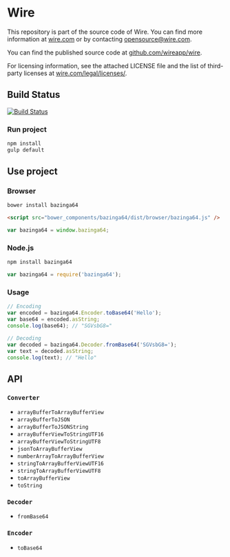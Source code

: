 # Wire

This repository is part of the source code of Wire. You can find more information at [wire.com](https://wire.com) or by contacting opensource@wire.com.

You can find the published source code at [github.com/wireapp/wire](https://github.com/wireapp/wire).

For licensing information, see the attached LICENSE file and the list of third-party licenses at [wire.com/legal/licenses/](https://wire.com/legal/licenses/).

## Build Status

[![Build Status](https://travis-ci.org/wireapp/bazinga64.svg?branch=master)](https://travis-ci.org/wireapp/bazinga64)

### Run project

```bash
npm install
gulp default
```

## Use project

### Browser

```bash
bower install bazinga64
```

```html
<script src="bower_components/bazinga64/dist/browser/bazinga64.js" />
```

```javascript
var bazinga64 = window.bazinga64;
```

### Node.js

```bash
npm install bazinga64
```

```javascript
var bazinga64 = require('bazinga64');
```

### Usage

```javascript
// Encoding
var encoded = bazinga64.Encoder.toBase64('Hello');
var base64 = encoded.asString;
console.log(base64); // "SGVsbG8="

// Decoding
var decoded = bazinga64.Decoder.fromBase64('SGVsbG8=');
var text = decoded.asString;
console.log(text); // "Hello"
```

## API

### `Converter`

- `arrayBufferToArrayBufferView`
- `arrayBufferToJSON`
- `arrayBufferToJSONString`
- `arrayBufferViewToStringUTF16`
- `arrayBufferViewToStringUTF8`
- `jsonToArrayBufferView`
- `numberArrayToArrayBufferView`
- `stringToArrayBufferViewUTF16`
- `stringToArrayBufferViewUTF8`
- `toArrayBufferView`
- `toString`

### `Decoder`

- `fromBase64`

### `Encoder`

- `toBase64`
